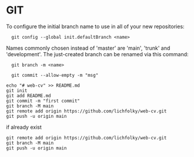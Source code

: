 # GIT

To configure the initial branch name to use in all of your new repositories:

```
  git config --global init.defaultBranch <name>
```

Names commonly chosen instead of 'master' are 'main', 'trunk' and 'development'.
The just-created branch can be renamed via this command:
```
  git branch -m <name>
```

```
  git commit --allow-empty -m "msg"
```

```
echo "# web-cv" >> README.md
git init
git add README.md
git commit -m "first commit"
git branch -M main
git remote add origin https://github.com/lichfolky/web-cv.git
git push -u origin main
```

if already exist
```
git remote add origin https://github.com/lichfolky/web-cv.git
git branch -M main
git push -u origin main
```
